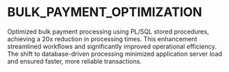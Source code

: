 # BULK_PAYMENT_OPTIMIZATION
Optimized bulk payment processing using PL/SQL stored procedures, achieving a 20x reduction in processing times. This enhancement streamlined workflows and significantly improved operational efficiency. The shift to database-driven processing minimized application server load and ensured faster, more reliable transactions.
